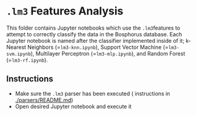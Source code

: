 # ``.lm3`` Features Analysis

This folder contains Jupyter notebooks which use the ``.lm3``features to attempt to correctly classify the data in the Bosphorus database. Each Jupyter notebook is named after the classifier implemented inside of it; k-Nearest Neighbors (=``lm3-knn.ipynb``), Support Vector Machine (=``lm3-svm.ipynb``), Multilayer Perceptron (=``lm3-mlp.ipynb``), and Random Forest (=``lm3-rf.ipynb``).

## Instructions
  - Make sure the ``.lm3`` parser has been executed ( instructions in [./parsers/README.md](./parsers/README.md))
  - Open desired Jupyter notebook and execute it
